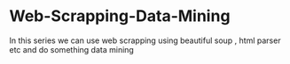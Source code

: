 # Web-Scrapping-Data-Mining
In this series we can use web scrapping using beautiful soup , html parser etc and do something data mining
